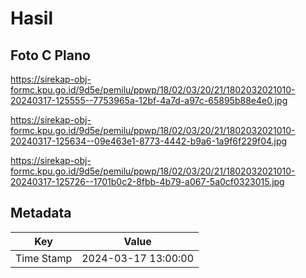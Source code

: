 # Hasil

## Foto C Plano

https://sirekap-obj-formc.kpu.go.id/9d5e/pemilu/ppwp/18/02/03/20/21/1802032021010-20240317-125555--7753965a-12bf-4a7d-a97c-65895b88e4e0.jpg

https://sirekap-obj-formc.kpu.go.id/9d5e/pemilu/ppwp/18/02/03/20/21/1802032021010-20240317-125634--09e463e1-8773-4442-b9a6-1a9f6f229f04.jpg

https://sirekap-obj-formc.kpu.go.id/9d5e/pemilu/ppwp/18/02/03/20/21/1802032021010-20240317-125726--1701b0c2-8fbb-4b79-a067-5a0cf0323015.jpg


## Metadata

| Key        | Value               |
| ---------- | ------------------- |
| Time Stamp | 2024-03-17 13:00:00 |



